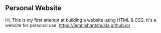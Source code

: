 ## Personal Website
Hi, This is my first attempt at building a website using HTML & CSS. It's a website for personal use.
https://iamnishantshukla.github.io/
